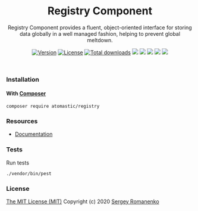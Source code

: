 <h1 align="center">Registry Component</h1>
<p align="center">
Registry Component provides a fluent, object-oriented interface for storing data globally in a well managed fashion, helping to prevent global meltdown.
</p>
<p align="center">
<a href="https://github.com/atomastic/registry/releases"><img alt="Version" src="https://img.shields.io/github/release/atomastic/registry.svg?label=version&color=green"></a> <a href="https://github.com/atomastic/registry"><img src="https://img.shields.io/badge/license-MIT-blue.svg?color=green" alt="License"></a> <a href="https://packagist.org/packages/atomastic/registry"><img src="https://poser.pugx.org/atomastic/registry/downloads" alt="Total downloads"></a> <img src="https://github.com/atomastic/registry/workflows/Static%20Analysis/badge.svg?branch=dev"> <img src="https://github.com/atomastic/registry/workflows/Tests/badge.svg">
  <a href="https://app.codacy.com/gh/atomastic/registry?utm_source=github.com&utm_medium=referral&utm_content=atomastic/registry&utm_campaign=Badge_Grade_Dashboard"><img src="https://api.codacy.com/project/badge/Grade/72b4dc84c20145e1b77dc0004a3c8e3d"></a> <a href="https://codeclimate.com/github/atomastic/registry/maintainability"><img src="https://api.codeclimate.com/v1/badges/4aff5282f051b4aebe22/maintainability" /></a> <a href="https://app.fossa.com/projects/git%2Bgithub.com%2Fatomastic%2Fregistry?ref=badge_shield" alt="FOSSA Status"><img src="https://app.fossa.com/api/projects/git%2Bgithub.com%2Fatomastic%2Fregistry.svg?type=shield"/></a>
</p>

<br>

### Installation

#### With [Composer](https://getcomposer.org)

```
composer require atomastic/registry
```

### Resources
* [Documentation](https://atomastic.com/components/registry)

### Tests

Run tests

```
./vendor/bin/pest
```

### License
[The MIT License (MIT)](https://github.com/atomastic/registry/blob/master/LICENSE.txt)
Copyright (c) 2020 [Sergey Romanenko](https://github.com/Awilum)
